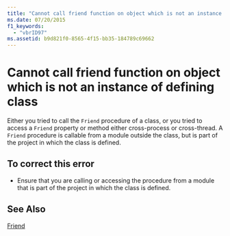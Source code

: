 ```yaml
---
title: "Cannot call friend function on object which is not an instance of defining class"
ms.date: 07/20/2015
f1_keywords: 
  - "vbrID97"
ms.assetid: b9d821f0-8565-4f15-bb35-184789c69662
---
```

# Cannot call friend function on object which is not an instance of defining class
Either you tried to call the `Friend` procedure of a class, or you tried to access a `Friend` property or method either cross-process or cross-thread. A `Friend` procedure is callable from a module outside the class, but is part of the project in which the class is defined.  
  
## To correct this error  
  
- Ensure that you are calling or accessing the procedure from a module that is part of the project in which the class is defined.  
  
## See Also  
 [Friend](../../visual-basic/language-reference/modifiers/friend.md)
